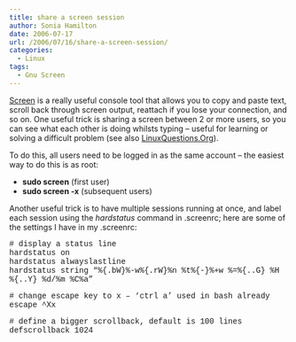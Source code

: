 ```yaml
---
title: share a screen session
author: Sonia Hamilton
date: 2006-07-17
url: /2006/07/16/share-a-screen-session/
categories:
  - Linux
tags:
  - Gnu Screen
---
```

[Screen][1] is a really useful console tool that allows you to copy and paste text, scroll back through screen output, reattach if you lose your connection, and so on. One useful trick is sharing a screen between 2 or more users, so you can see what each other is doing whilsts typing &#8211; useful for learning or solving a difficult problem (see also [LinuxQuestions.Org][2]).
<!--more-->
To do this, all users need to be logged in as the same account &#8211; the easiest way to do this is as root:

  * **sudo screen** (first user)
  * **sudo screen -x** (subsequent users)

Another useful trick is to have multiple sessions running at once, and label each session using the *hardstatus* command in .screenrc; here are some of the settings I have in my .screenrc:

<font face="courier new,courier,monospace"># display a status line<br /> hardstatus on<br /> hardstatus alwayslastline<br /> hardstatus string &#8220;%{.bW}%-w%{.rW}%n %t%{-}%+w %=%{..G} %H %{..Y} %d/%m %C%a&#8221;</font>

<font face="courier new,courier,monospace"># change escape key to x &#8211; &#8216;ctrl a&#8217; used in bash already<br /> escape ^Xx<br /> </font>

<font face="courier new,courier,monospace"># define a bigger scrollback, default is 100 lines<br /> defscrollback 1024<br /> </font>

 [1]: http://www.gnu.org/software/screen/
 [2]: http://wiki.linuxquestions.org/wiki/Screen
